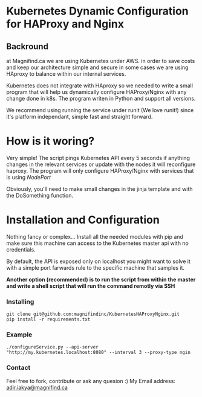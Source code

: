 # Kubernetes Dynamic Configuration for HAProxy and Nginx
## Backround
at Magnifind.ca we are using Kubernetes under AWS. in order to save costs and keep our architecture simple and secure in some cases we are using HAproxy to balance within our internal services.

Kubernetes does not integrate with HAproxy so we needed to write a small program that will help us dynamically configure HAProxy/Nginx with any change done in k8s. The program writen in Python and support all versions.

We recommend using running the service under runit (We love runit!) since it's platform independant, simple fast and straight forward.

# How is it woring?
Very simple! The script pings Kubernetes API every 5 seconds if anything changes in the relevant services or update with the nodes it will reconfigure haproxy. The program will only configure HAProxy/Nginx with services that is using *NodePort*

Obviously, you'll need to make small changes in the jinja template and with the DoSomething function.

# Installation and Configuration
Nothing fancy or complex... Install all the needed modules with pip and make sure this machine can access to the Kubernetes master api with no credentials.

By default, the API is exposed only on localhost you might want to solve it with a simple port farwards rule to the specific machine that samples it. 

**Another option (recommended) is to run the script from within the master and write a shell script that will run the command remotly via SSH**

### Installing

```
git clone git@github.com:magnifindinc/KubernetesHAProxyNginx.git 
pip install -r requirements.txt
```

### Example
```
./configureService.py --api-server "http://my.kubernetes.localhost:8080" --interval 3 --proxy-type ngin
```

### Contact
Feel free to fork, contribute or ask any quesion :)
My Email address: adir.iakya@magnifind.ca
